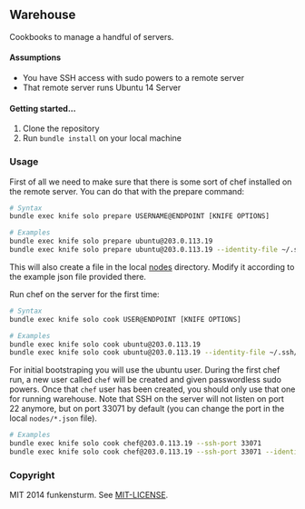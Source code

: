 ## Warehouse

Cookbooks to manage a handful of servers.

#### Assumptions

* You have SSH access with sudo powers to a remote server
* That remote server runs Ubuntu 14 Server

#### Getting started...

1. Clone the repository
2. Run `bundle install` on your local machine

### Usage

First of all we need to make sure that there is some sort of chef installed on the remote server.
You can do that with the prepare command:

```bash
# Syntax
bundle exec knife solo prepare USERNAME@ENDPOINT [KNIFE OPTIONS]

# Examples
bundle exec knife solo prepare ubuntu@203.0.113.19
bundle exec knife solo prepare ubuntu@203.0.113.19 --identity-file ~/.ssh/my_ssh_key
```

This will also create a file in the local [nodes](https://github.com/funkensturm/warehouse/tree/master/nodes)
directory. Modify it according to the example json file provided there.

Run chef on the server for the first time:

```bash
# Syntax
bundle exec knife solo cook USER@ENDPOINT [KNIFE OPTIONS]

# Examples
bundle exec knife solo cook ubuntu@203.0.113.19
bundle exec knife solo cook ubuntu@203.0.113.19 --identity-file ~/.ssh/my_ssh_key --ssh-port 12345
```

For initial bootstraping you will use the ubuntu user.
During the first chef run, a new user called `chef` will be created and given passwordless sudo powers.
Once that `chef` user has been created, you should only use that one for running warehouse.
Note that SSH on the server will not listen on port 22 anymore, but on port 33071 by default (you can change the port in the local `nodes/*.json` file).

```bash
# Examples
bundle exec knife solo cook chef@203.0.113.19 --ssh-port 33071
bundle exec knife solo cook chef@203.0.113.19 --ssh-port 33071 --identity-file ~/.ssh/my_ssh_key
```

### Copyright

MIT 2014 funkensturm. See [MIT-LICENSE](http://github.com/funkensturm/warehouse/blob/master/MIT-LICENSE).
